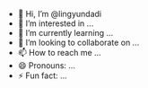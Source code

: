- 👋 Hi, I’m @lingyundadi
- 👀 I’m interested in ...
- 🌱 I’m currently learning ...
- 💞️ I’m looking to collaborate on ...
- 📫 How to reach me ...
- 😄 Pronouns: ...
- ⚡ Fun fact: ...

<!---
lingyundadi/lingyundadi is a ✨ special ✨ repository because its `README.md` (this file) appears on your GitHub profile.
You can click the Preview link to take a look at your changes.
--->
